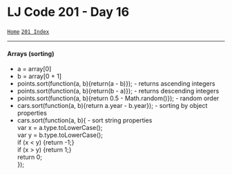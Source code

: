 # LJ Code 201 - Day 16
<a href="../README.md">`Home`</a>
<a href="201_README.md">`201 Index`</a>
<hr>

#### Arrays (sorting)
- a = array[0]
- b = array[0 + 1]
- points.sort(function(a, b){return(a - b)}); - returns ascending integers
- points.sort(function(a, b){return(b - a)}); - returns descending integers
- points.sort(function(a, b){return 0.5 - Math.random()}); - random order
- cars.sort(function(a, b){return a.year - b.year}); - sorting by object properties
- cars.sort(function(a, b){  - sort string properties </br>
   var x = a.type.toLowerCase(); </br>
   var y = b.type.toLowerCase(); </br>
   if (x < y) {return -1;} </br>
   if (x > y) {return 1;} </br>
   return 0; </br>
});
